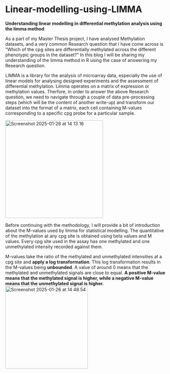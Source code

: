 # Linear-modelling-using-LIMMA

**Understanding linear modelling in differential methylation analysis using the limma method**  

As a part of my Master Thesis project, I have analysed Methylation datasets, and a very common Research question that I have come across is “Which of the cpg sites are differentially methylated across the different phenotypic groups in the dataset?” In this blog I will be sharing my understanding of the limma method in R using the case of answering my Research question.  

LIMMA is a library for the analysis of microarray data, especially the use of linear models for analysing designed experiments and the assessment of differential methylation. Limma operates on a matrix of expression or methylation values. Therfore, in order to answer the above Research question, we need to navigate through a couple of data pre-processing steps (which will be the content of another write-up) and transform our dataset into the format of a matrix, each cell containing M-values corresponding to a specific cpg probe for a particular sample.  

<img width="308" alt="Screenshot 2025-01-26 at 14 13 16" src="https://github.com/user-attachments/assets/0851e703-15b9-461d-87bc-fdf27202d368" />

Before continuing with the methodology, I will provide a bit of introduction about the M-values used by limma for statistical modelling.
The quantitative of the methylation at any cpg site is obtained using beta values and M values. Every cpg site used in the assay has one methylated and one unmethylated intensity recorded against them.  

M-values take the ratio of the methylated and unmethylated intensities at a cpg site and **apply a log transformation**. This log transformation results in the M-values being **unbounded**. A value of around 0 means that the methylated and unmethylated signals are close to equal. **A positive M-value means that the methylated signal is higher, while a negative M-value means that the unmethylated signal is higher.**  
<img width="260" alt="Screenshot 2025-01-26 at 14 48 54" src="https://github.com/user-attachments/assets/1f1e12b8-bdaf-49d6-b223-6fbc1936eff7" />





